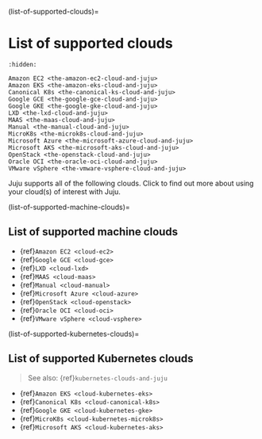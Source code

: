 (list-of-supported-clouds)=
# List of supported clouds

```{toctree}
:hidden:

Amazon EC2 <the-amazon-ec2-cloud-and-juju>
Amazon EKS <the-amazon-eks-cloud-and-juju>
Canonical K8s <the-canonical-ks-cloud-and-juju>
Google GCE <the-google-gce-cloud-and-juju>
Google GKE <the-google-gke-cloud-and-juju>
LXD <the-lxd-cloud-and-juju>
MAAS <the-maas-cloud-and-juju>
Manual <the-manual-cloud-and-juju>
MicroK8s <the-microk8s-cloud-and-juju>
Microsoft Azure <the-microsoft-azure-cloud-and-juju>
Microsoft AKS <the-microsoft-aks-cloud-and-juju>
OpenStack <the-openstack-cloud-and-juju>
Oracle OCI <the-oracle-oci-cloud-and-juju>
VMware vSphere <the-vmware-vsphere-cloud-and-juju>
```

Juju supports all of the following clouds. Click to find out more about using your cloud(s) of interest with Juju.

(list-of-supported-machine-clouds)=
## List of supported machine clouds

- {ref}`Amazon EC2 <cloud-ec2>`
- {ref}`Google GCE <cloud-gce>`
- {ref}`LXD <cloud-lxd>`
- {ref}`MAAS <cloud-maas>`
- {ref}`Manual <cloud-manual>`
- {ref}`Microsoft Azure <cloud-azure>`
- {ref}`OpenStack <cloud-openstack>`
- {ref}`Oracle OCI <cloud-oci>`
- {ref}`VMware vSphere <cloud-vsphere>`

(list-of-supported-kubernetes-clouds)=
## List of supported Kubernetes clouds

> See also: {ref}`kubernetes-clouds-and-juju`

- {ref}`Amazon EKS <cloud-kubernetes-eks>`
- {ref}`Canonical K8s <cloud-canonical-k8s>`
- {ref}`Google GKE <cloud-kubernetes-gke>`
- {ref}`MicroK8s <cloud-kubernetes-microk8s>`
- {ref}`Microsoft AKS <cloud-kubernetes-aks>`
